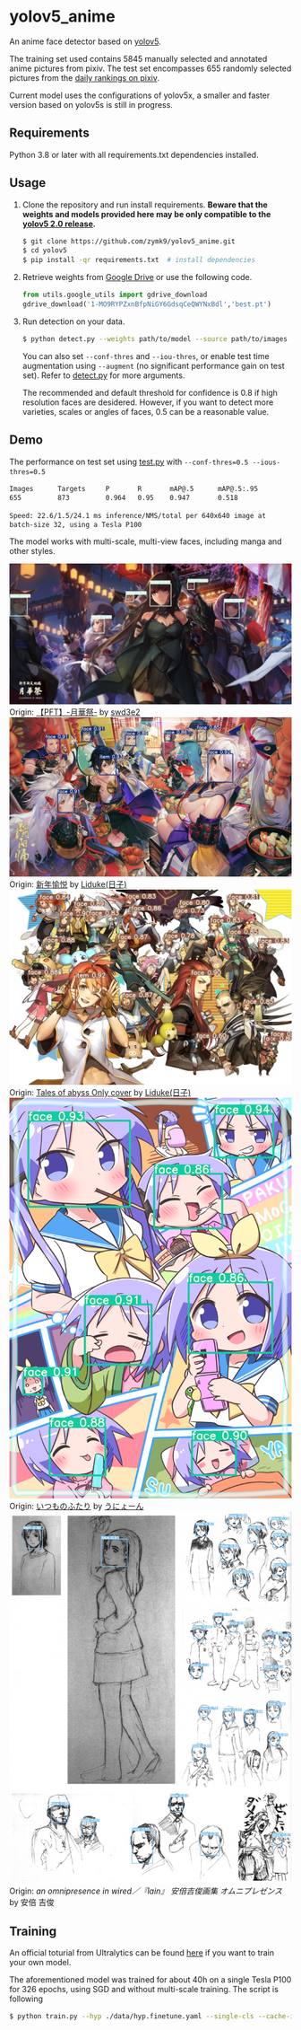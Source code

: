 # yolov5_anime
An anime face detector based on [yolov5](https://github.com/ultralytics/yolov5).

The training set used contains 5845 manually selected and annotated anime pictures from pixiv. The test set encompasses 655 randomly selected pictures from the [daily rankings on pixiv](https://www.pixiv.net/ranking.php).

Current model uses the configurations of yolov5x, a smaller and faster version based on yolov5s is still in progress.

## Requirements
Python 3.8 or later with all requirements.txt dependencies installed.

## Usage
1. Clone the repository and run install requirements. **Beware that the weights and models provided here may be only compatible to the [yolov5 2.0 release](https://github.com/ultralytics/yolov5/releases/tag/v2.0).**
    ```bash
    $ git clone https://github.com/zymk9/yolov5_anime.git 
    $ cd yolov5
    $ pip install -qr requirements.txt  # install dependencies
    ```
2. Retrieve weights from [Google Drive](https://drive.google.com/file/d/1-MO9RYPZxnBfpNiGY6GdsqCeQWYNxBdl/view?usp=sharing) or use the following code.
    ```python
    from utils.google_utils import gdrive_download 
    gdrive_download('1-MO9RYPZxnBfpNiGY6GdsqCeQWYNxBdl','best.pt')
    ```
3. Run detection on your data.
    ```bash
    $ python detect.py --weights path/to/model --source path/to/images --output path/to/output/folder
    ```
    You can also set `--conf-thres` and `--iou-thres`, or enable test time augmentation using `--augment` (no significant performance gain on test set). Refer to [detect.py](https://github.com/zymk9/yolov5_anime/blob/master/detect.py) for more arguments. 

    The recommended and default threshold for confidence is 0.8 if high resolution faces are desidered. However, if you want to detect more varieties, scales or angles of faces, 0.5 can be a reasonable value.

## Demo
The performance on test set using [test.py](https://github.com/zymk9/yolov5_anime/blob/master/test.py) with `--conf-thres=0.5 --ious-thres=0.5`
```
Images      Targets     P       R       mAP@.5      mAP@.5:.95
655         873         0.964   0.95    0.947       0.518

Speed: 22.6/1.5/24.1 ms inference/NMS/total per 640x640 image at batch-size 32, using a Tesla P100
```
The model works with multi-scale, multi-view faces, including manga and other styles.

![anime_example2](./inference/output/anime2.jpg)
Origin: [【PFT】-月華祭-](https://www.pixiv.net/artworks/55817439) by [swd3e2](https://www.pixiv.net/users/660788)
![anime_example3](./inference/output/anime3.jpg)
Origin: [新年愉悦](https://www.pixiv.net/artworks/67321023) by [Liduke(日子)](https://www.pixiv.net/users/38088)
![anime_example4](./inference/output/anime4.jpg)
Origin: [Tales of abyss Only cover](https://www.pixiv.net/artworks/66546900) by [Liduke(日子)](https://www.pixiv.net/users/38088)
![anime_example5](./inference/output/anime5.png)
Origin: [いつものふたり](https://www.pixiv.net/artworks/82867235) by [うにょーん](https://www.pixiv.net/users/123423)
![anime_example6](./inference/output/manga0.jpg)
Origin: *an omnipresence in wired／『lain』 安倍吉俊画集 オムニプレゼンス* by 安倍 吉俊

## Training
An official toturial from Ultralytics can be found [here](https://github.com/ultralytics/yolov5/issues/12) if you want to train your own model.

The aforementioned model was trained for about 40h on a single Tesla P100 for 326 epochs, using SGD and without multi-scale training. The script is following
```bash
$ python train.py --hyp ./data/hyp.finetune.yaml --single-cls --cache-images --batch-size 16 --epochs 360 --data ./data/anime.yaml --cfg ./models/yolov5x.yaml --weights yolov5x.pt
```


